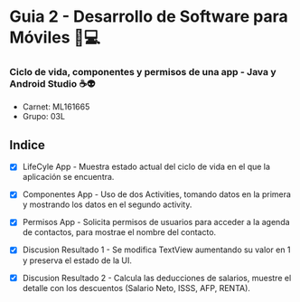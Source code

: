 # Guia 2 - Desarrollo de Software para Móviles 📱💻
### Ciclo de vida, componentes y permisos de una app - Java y Android Studio ☕👽

- Carnet: ML161665
- Grupo: 03L

## Indice
- [x] LifeCyle App - Muestra estado actual del ciclo de vida en el que la aplicación se encuentra.
- [x] Componentes App - Uso de dos Activities, tomando datos en la primera y mostrando los datos en el segundo activity.
- [x] Permisos App - Solicita permisos de usuarios para acceder a la agenda de contactos, para mostrae el nombre del contacto.
- [x] Discusion Resultado 1 - Se modifica TextView aumentando su valor en 1 y preserva el estado de la UI.
- [x] Discusion Resultado 2 - Calcula las deducciones de salarios, muestre el detalle con los descuentos (Salario Neto, ISSS, AFP, RENTA).



